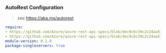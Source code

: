 ### AutoRest Configuration

> see https://aka.ms/autorest

``` yaml
require:
- https://github.com/Azure/azure-rest-api-specs/blob/dec9c6c39c2c24aa51a3f70c0b1133912653b180/specification/postgresql/resource-manager/readme.md
- https://github.com/Azure/azure-rest-api-specs/blob/dec9c6c39c2c24aa51a3f70c0b1133912653b180/specification/postgresql/resource-manager/readme.go.md
module-version: 0.1.0
package-singleservers: true
```